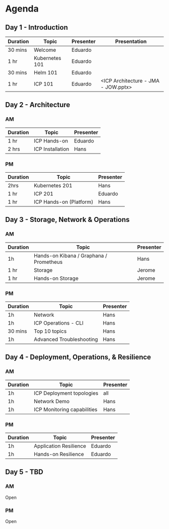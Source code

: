# Agenda

## Day 1 - Introduction

| Duration | Topic | Presenter | Presentation |
|---|---|---|---|
| 30 mins | Welcome | Eduardo |
| 1 hr | Kubernetes 101 | Eduardo |
| 30 mins | Helm 101 | Eduardo |
| 1 hr | ICP 101 | Eduardo | <ICP Architecture - JMA - JOW.pptx>

## Day 2 - Architecture

### AM

| Duration | Topic | Presenter |
|---|---|---|
| 1 hr | ICP Hands-on | Eduardo |
| 2 hrs | ICP Installation | Hans |

### PM
| Duration | Topic | Presenter |
|---|---|---|
| 2hrs | Kubernetes 201 | Hans |
| 1 hr | ICP 201 | Eduardo |
| 1 hr | ICP Hands-on (Platform) | Hans |

## Day 3 - Storage, Network & Operations

### AM

| Duration | Topic | Presenter | 
|---|---|---|
| 1h | Hands-on Kibana / Graphana	 / Prometheus | Hans
| 1 hr | Storage | Jerome |
| 1 hr | Hands-on Storage | Jerome |

### PM

| Duration | Topic | Presenter | 
|---|---|---|
| 1h | Network | Hans |
| 1h | ICP Operations - CLI | Hans | 
| 30 mins | Top 10 topics | Hans
| 1h | Advanced Troubleshooting | Hans |

## Day 4 - Deployment, Operations, & Resilience

### AM

| Duration | Topic | Presenter | 
|---|---|---|
| 1h | ICP Deployment topologies | all |
| 1h | Network Demo | Hans |
| 1h | ICP Monitoring capabilities | Hans |

### PM

| Duration | Topic | Presenter | 
|---|---|---|
| 1h | Application Resilience | Eduardo |
| 1h | Hands-on Resilience | Eduardo |

## Day 5 - TBD

### AM

Open

### PM

Open



